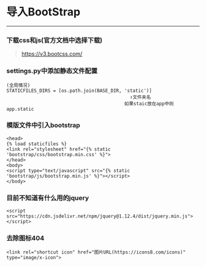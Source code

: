 # 导入BootStrap
---
### 下载css和js(官方文档中选择下载)
> https://v3.bootcss.com/

### settings.py中添加静态文件配置
    (全局情况)
    STATICFILES_DIRS = [os.path.join(BASE_DIR, 'static')]
                                                 ↑文件夹名   
                                               如果staic放在app中则app.static
### 模版文件中引入bootstrap
```
<head>
{% load staticfiles %}
<link rel="stylesheet" href="{% static 'bootstrap/css/bootstrap.min.css' %}">
</head>
<body>
<script type="text/javascript" src="{% static 'bootstrap/js/bootstrap.min.js' %}"></script>
</body>
```

### 目前不知道有什么用的jquery
```
<script src="https://cdn.jsdelivr.net/npm/jquery@1.12.4/dist/jquery.min.js"></script>
```

### 去除图标404
```
<link rel="shortcut icon" href="图片URL(https://icons8.com/icons)" type="image/x-icon">
```
